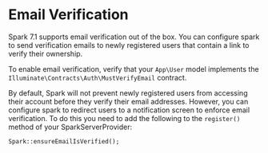 # Email Verification

Spark 7.1 supports email verification out of the box. You can configure spark to send verification emails to newly registered users that contain a link to verify their ownership.

To enable email verification, verify that your `App\User` model implements the `Illuminate\Contracts\Auth\MustVerifyEmail` contract.

By default, Spark will not prevent newly registered users from accessing their account before they verify their email addresses. However, you can configure spark to redirect users to a notification screen to enforce email verification. To do this you need to add the following to the `register()` method of your SparkServerProvider:

    Spark::ensureEmailIsVerified();